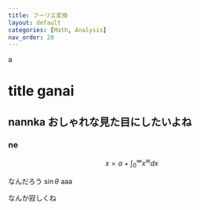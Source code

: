 ```yaml
---
title: フーリエ変換
layout: default
categories: [Math, Analysis]
nav_order: 20
---
```


a
# title ganai

## nannka おしゃれな見た目にしたいよね

### ne

$$
x = a + \int_0^\infty x^w dx
$$

なんだろう
$\sin\theta$ aaa

なんか寂しくね